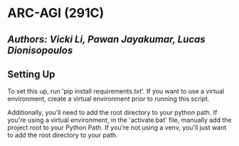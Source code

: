 # ARC-AGI (291C)
*Authors: Vicki Li, Pawan Jayakumar, Lucas Dionisopoulos*
---
## Setting Up
To set this up, run 'pip install requirements.txt'. If you want to use a virtual environment, create a virtual environment prior to running this script.

Additionally, you'll need to add the root directory to your python path. If you're using a virtual environment, in the 'activate.bat' file, manually add the project root to your Python Path. If you're not using a venv, you'll just want to add the root directory to your path.